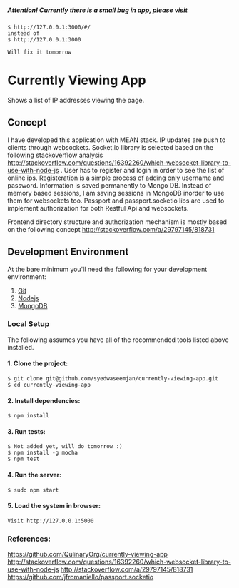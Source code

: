 ##### Attention! Currently there is a small bug in app, please visit 
	$ http://127.0.0.1:3000/#/
	instead of 
	$ http://127.0.0.1:3000

	Will fix it tomorrow

# Currently Viewing App

Shows a list of IP addresses viewing the page.

## Concept
I have developed this application with MEAN stack. IP updates are push to clients through websockets. Socket.io library is selected based on the following stackoverflow analysis http://stackoverflow.com/questions/16392260/which-websocket-library-to-use-with-node-js . User has to register and login in order to see the list of online ips. Registeration is a simple process of adding only username and password. Information is saved permanently to Mongo DB. Instead of memory based sessions, I am saving sessions in MongoDB inorder to use them for websockets too. Passport and passport.socketio libs are used to implement authorization for both Restful Api and websockets.

Frontend directory structure and authorization mechanism is mostly based on the following concept http://stackoverflow.com/a/29797145/818731


## Development Environment

At the bare minimum you'll need the following for your development environment:

1. [Git](https://git-scm.com/book/en/v2/Getting-Started-Installing-Git)
2. [Nodejs](https://docs.npmjs.com/getting-started/installing-node)
3. [MongoDB](https://www.mongodb.com/download-center?jmp=homepage#community)

### Local Setup

The following assumes you have all of the recommended tools listed above installed.

#### 1. Clone the project:

    $ git clone git@github.com/syedwaseemjan/currently-viewing-app.git
    $ cd currently-viewing-app

#### 2. Install dependencies:

    $ npm install

#### 3. Run tests:

    $ Not added yet, will do tomorrow :)
    $ npm install -g mocha
    $ npm test

#### 4. Run the server:

    $ sudo npm start

#### 5. Load the system in browser:

    Visit http://127.0.0.1:5000


### References:
https://github.com/QulinaryOrg/currently-viewing-app
http://stackoverflow.com/questions/16392260/which-websocket-library-to-use-with-node-js
http://stackoverflow.com/a/29797145/818731
https://github.com/jfromaniello/passport.socketio




